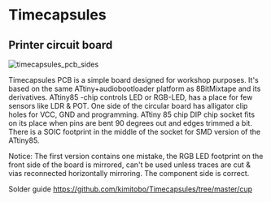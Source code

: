 # Timecapsules
## Printer circuit board

![timecapsules_pcb_sides](https://user-images.githubusercontent.com/3200190/47142096-bd06e900-d2f4-11e8-9445-59c0442cb25f.png)

Timecapsules PCB is a simple board designed for workshop purposes. It's based on the same ATtiny+audiobootloader platform as 8BitMixtape and its derivatives. ATtiny85 -chip controls LED or RGB-LED, has a place for few sensors like LDR & POT. One side of the circular board has alligator clip holes for VCC, GND and programming. ATtiny 85 chip DIP chip socket fits on its place when pins are bent 90 degrees out and edges trimmed a bit. There is a SOIC footprint in the middle of the socket for SMD version of the ATtiny85.

Notice: The first version contains one mistake, the RGB LED footprint on the front side of the board is mirrored, can't be used unless traces are cut & vias reconnected horizontally mirroring. The component side is correct.

Solder guide
https://github.com/kimitobo/Timecapsules/tree/master/cup


